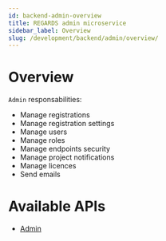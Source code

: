 ```yaml
---
id: backend-admin-overview
title: REGARDS admin microservice 
sidebar_label: Overview
slug: /development/backend/admin/overview/
---
```



# Overview

`Admin` responsabilities:
 - Manage registrations
 - Manage registration settings
 - Manage users
 - Manage roles
 - Manage endpoints security
 - Manage project notifications
 - Manage licences
 - Send emails

# Available APIs

* [Admin](../api/)